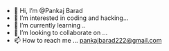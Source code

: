 - 👋 Hi, I’m @Pankaj Barad
- 👀 I’m interested in coding and hacking...
- 🌱 I’m currently learning ..
- 💞️ I’m looking to collaborate on ...
- 📫 How to reach me ...
pankajbarad222@gmail.com
<!---
Pankajbarad18/Pankajbarad18 is a ✨ special ✨ repository because its `README.md` (this file) appears on your GitHub profile.
You can click the Preview link to take a look at your changes.
--->
